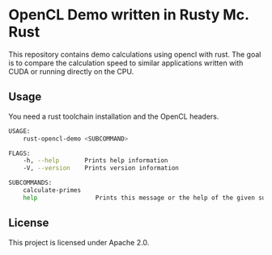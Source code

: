 # OpenCL Demo written in Rusty Mc. Rust

This repository contains demo calculations using opencl with rust.
The goal is to compare the calculation speed to similar applications written with CUDA or running
directly on the CPU.

## Usage

You need a rust toolchain installation and the OpenCL headers.

```sh
USAGE:
    rust-opencl-demo <SUBCOMMAND>

FLAGS:
    -h, --help       Prints help information
    -V, --version    Prints version information

SUBCOMMANDS:
    calculate-primes    
    help                Prints this message or the help of the given subcommand(s)
```


## License

This project is licensed under Apache 2.0.